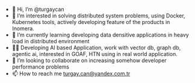 - 👋 Hi, I’m @turgaycan
- 👀 I’m interested in solving distributed system problems, using Docker, Kubernetes tools, actively developing feature of the products in Inomera.
- 🌱 I’m currently learning developing data densitive applications in heavy load in distributed environment
- 💞️💞️ Developing AI based Application, work with vector db, graph db, agentic ai, interested in GOAF, HTN using in real world application.
- 💞️ I’m looking to collaborate on increasing somehow developer performance problems
- 📫 How to reach me turgay.can@yandex.com.tr

<!---
turgaycan/turgaycan is a ✨ special ✨ repository because its `README.md` (this file) appears on your GitHub profile.
You can click the Preview link to take a look at your changes.
--->
